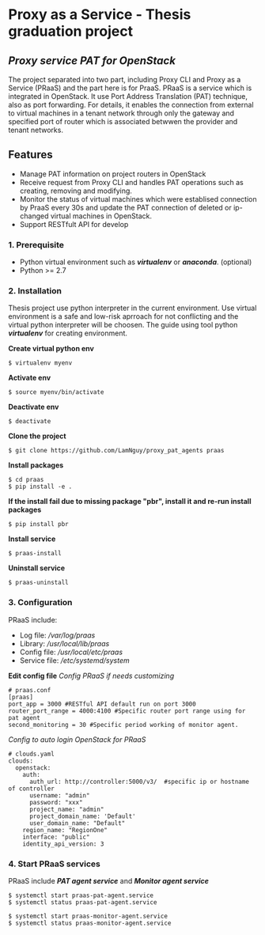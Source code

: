 # Proxy as a Service - Thesis graduation project
## _Proxy service PAT for OpenStack_
The project separated into two part, including Proxy CLI and Proxy as a Service (PRaaS) and the part here is for PraaS. 
PRaaS is a service which is integrated in OpenStack. It use Port Address Translation (PAT) technique, also as port forwarding. For details, it enables the connection from external to virtual machines in a tenant network through only the gateway and specified port of router which is associated betwwen the provider and tenant networks.  

## Features
- Manage PAT information on project routers in OpenStack
- Receive request from Proxy CLI and handles PAT operations such as creating, removing and modifying.
- Monitor the status of virtual machines which were establised connection by PraaS every 30s and update the PAT connection of deleted or ip-changed virtual machines in OpenStack.
- Support RESTfult API for develop

### 1. Prerequisite
- Python virtual environment such as __*virtualenv*__ or __*anaconda*__. (optional)
- Python >= 2.7
### 2. Installation
Thesis project use python interpreter in the current environment. Use virtual environment is a safe and low-risk aprroach for not conflicting and the virtual python interpreter will be choosen. The guide using tool python __*virtualenv*__ for creating environment.

__Create virtual python env__
```
$ virtualenv myenv
```
__Activate env__
```
$ source myenv/bin/activate
```
__Deactivate env__
```
$ deactivate
```
__Clone the project__
```
$ git clone https://github.com/LamNguy/proxy_pat_agents praas
```
__Install packages__
```
$ cd praas
$ pip install -e .
```
__If the install fail due to missing package "pbr", install it and re-run install packages__
```
$ pip install pbr
```
__Install service__
```
$ praas-install
```
__Uninstall service__
```
$ praas-uninstall
```
### 3. Configuration
PRaaS include:
- Log file: _/var/log/praas_
- Library: _/usr/local/lib/praas_
- Config file: _/usr/local/etc/praas_
- Service file: _/etc/systemd/system_

__Edit config file__
_Config PRaaS if needs customizing_
```
# praas.conf
[praas]
port_app = 3000 #RESTful API default run on port 3000
router_port_range = 4000:4100 #Specific router port range using for pat agent
second_monitoring = 30 #Specific period working of monitor agent.
```
_Config to auto login OpenStack for PRaaS_
```
# clouds.yaml
clouds:
  openstack:
    auth:
      auth_url: http://controller:5000/v3/  #specific ip or hostname of controller
      username: "admin"
      password: "xxx"
      project_name: "admin"
      project_domain_name: 'Default'
      user_domain_name: "Default"
    region_name: "RegionOne"
    interface: "public"
    identity_api_version: 3
```
### 4. Start PRaaS services
PRaaS include __*PAT agent service*__ and __*Monitor agent service*__
```
$ systemctl start praas-pat-agent.service
$ systemctl status praas-pat-agent.service
```
```
$ systemctl start praas-monitor-agent.service
$ systemctl status praas-monitor-agent.service
```

